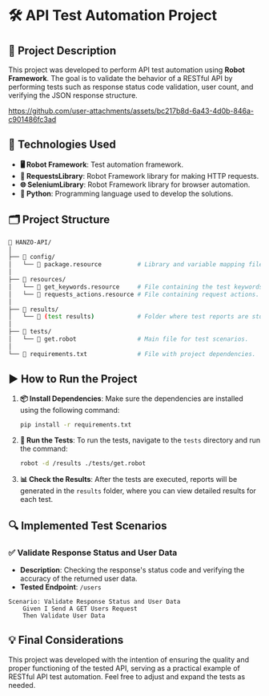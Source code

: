 # 🛠️ API Test Automation Project

## 📝 Project Description

This project was developed to perform API test automation using **Robot Framework**. The goal is to validate the behavior of a RESTful API by performing tests such as response status code validation, user count, and verifying the JSON response structure.


https://github.com/user-attachments/assets/bc217b8d-6a43-4d0b-846a-c901486fc3ad


## 🧰 Technologies Used

- **🖥️ Robot Framework**: Test automation framework.
- **📡 RequestsLibrary**: Robot Framework library for making HTTP requests.
- **🌐 SeleniumLibrary**: Robot Framework library for browser automation.
- **🐍 Python**: Programming language used to develop the solutions.

## 🗂️ Project Structure

```bash
📁 HANZO-API/
│
├── 📂 config/
│   └── 📄 package.resource          # Library and variable mapping file.
│
├── 📂 resources/
│   └── 📄 get_keywords.resource     # File containing the test keywords.
│   └── 📄 requests_actions.resource # File containing request actions.
│
├── 📂 results/
│   └── 📝 (test results)            # Folder where test reports are stored.
│
├── 📂 tests/
│   └── 📝 get.robot                 # Main file for test scenarios.
│
└── 📄 requirements.txt              # File with project dependencies.
```

## ▶️ How to Run the Project

1. **📦 Install Dependencies**: Make sure the dependencies are installed using the following command:

   ```bash
   pip install -r requirements.txt
   ```

2. **🚀 Run the Tests**: To run the tests, navigate to the `tests` directory and run the command:

   ```bash
   robot -d /results ./tests/get.robot
   ```

3. **📊 Check the Results**: After the tests are executed, reports will be generated in the `results` folder, where you can view detailed results for each test.

## 🔍 Implemented Test Scenarios

### ✅ Validate Response Status and User Data
- **Description**: Checking the response's status code and verifying the accuracy of the returned user data.
- **Tested Endpoint**: `/users`

```robot
Scenario: Validate Response Status and User Data
    Given I Send A GET Users Request
    Then Validate User Data
```

## 💡 Final Considerations

This project was developed with the intention of ensuring the quality and proper functioning of the tested API, serving as a practical example of RESTful API test automation. Feel free to adjust and expand the tests as needed.

